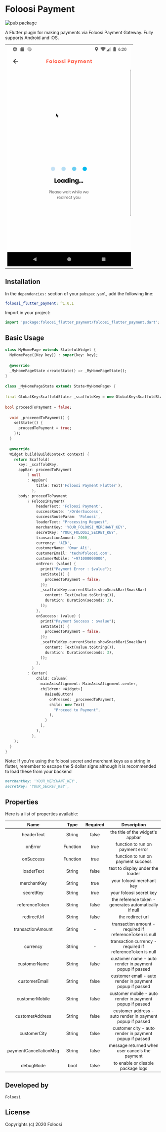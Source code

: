 # Foloosi Payment

[![pub package](https://img.shields.io/pub/v/foloosi_flutter_payment.svg)](https://pub.dev/packages/foloosi_flutter_payment)

A Flutter plugin for making payments via Foloosi Payment Gateway. Fully supports Android and iOS.

<div style="text-align: center">
    <table>
        <tr>
            <td style="text-align: center">
                <img src="https://raw.githubusercontent.com/FoloosiTech/foloosi_flutter_payment/master/sample.gif" width="400" />
            </td>
        </tr>
    </table>
</div>

## Installation

In the `dependencies:` section of your `pubspec.yaml`, add the following line:

```yaml
foloosi_flutter_payment: ^1.0.1
```

Import in your project:
```dart
import 'package:foloosi_flutter_payment/foloosi_flutter_payment.dart';
```

## Basic Usage
```dart
class MyHomePage extends StatefulWidget {
  MyHomePage({Key key}) : super(key: key);

  @override
  _MyHomePageState createState() => _MyHomePageState();
}

class _MyHomePageState extends State<MyHomePage> {

final GlobalKey<ScaffoldState> _scaffoldKey = new GlobalKey<ScaffoldState>();

bool proceedToPayment = false;

  void _proceeedToPayment() {
    setState(() {
      proceedToPayment = true;
    });
  }

  @override
  Widget build(BuildContext context) {
    return Scaffold(
      key: _scaffoldKey,
      appBar: proceedToPayment
          ? null
          : AppBar(
              title: Text('Foloosi Payment Flutter'),
            ),
      body: proceedToPayment
          ? FoloosiPayment(
              headerText: 'Foloosi Payment',
              successRoute: '/OrderSuccess',
              successRouteParam: 'Foloosi',
              loaderText: "Processing Request",
              merchantKey: 'YOUR_FOLOOSI_MERCHANT_KEY',
              secretKey: 'YOUR_FOLOOSI_SECRET_KEY',
              transactionAmount: 2000,
              currency: 'AED',
              customerName: 'Omar Ali',
              customerEmail: 'tech@foloosi.com',
              customerMobile: '+971000000000',
              onError: (value) {
                print("Payment Error : $value");
                setState(() {
                  proceedToPayment = false;
                });
                _scaffoldKey.currentState.showSnackBar(SnackBar(
                  content: Text(value.toString()),
                  duration: Duration(seconds: 3),
                ));
              },
              onSuccess: (value) {
                print("Payment Success : $value");
                setState(() {
                  proceedToPayment = false;
                });
                _scaffoldKey.currentState.showSnackBar(SnackBar(
                  content: Text(value.toString()),
                  duration: Duration(seconds: 3),
                ));
              },
            )
          : Center(
              child: Column(
                mainAxisAlignment: MainAxisAlignment.center,
                children: <Widget>[
                  RaisedButton(
                    onPressed: _proceeedToPayment,
                    child: new Text(
                      "Proceed to Payment",
                    ),
                  )
                ],
              ),
            ),
    );
  }
}
```

Note: If you're using the foloosi secret and merchant keys as a string in flutter, remember to escape the $ dollar signs although it is recommended to load these from your backend
```markdown
merchantKey: 'YOUR_MERCHANT_KEY',
secretKey: 'YOUR_SECRET_KEY',
```

## Properties

Here is a list of properties available:

|        Name        	    |       Type      |     Required	  |                 Description                	              |
|:------------------:	    |:---------------:|	:---------------: |:---------------------------------------------------------:|
| headerText         	    | String          |	    false         | the title of the widget's appbar           	              |
| onError           	    | Function        |	    true          | function to run on payment error              	          |
| onSuccess         	    | Function        |	    true          | function to run on payment success            	          |
| loaderText         	    | String          |	    false         | text to display under the loader               	          |
| merchantKey               | String          |	    true          | your foloosi merchant key                      	          |
| secretKey                 | String          |	    true          | your foloosi secret key                       	          |
| referenceToken            | String          |	    false         | the reference token - generates automatically if null     |
| redirectUrl               | String          |	    false         | the redirect url                                          |
| transactionAmount         | String          |	      -           | transaction amount - required if referenceToken is null   |
| currency                  | String          |	      -           | transaction currency - required if referenceToken is null |
| customerName              | String          |	    false         | customer name - auto render in payment popup if passed    |
| customerEmail             | String          |	    false         | customer email - auto render in payment popup if passed   |
| customerMobile            | String          |	    false         | customer mobile - auto render in payment popup if passed  |
| customerAddress           | String          |	    false         | customer address - auto render in payment popup if passed |
| customerCity              | String          |	    false         | customer city - auto render in payment popup if passed    |
| paymentCancellationMsg    | String          |	    false         | message returned when user cancels the payment            |
| debugMode                 | bool            |	    false         | to enable or disable package logs                         |


## Developed  by

```
Foloosi
```

## License

Copyrights (c) 2020 Foloosi
